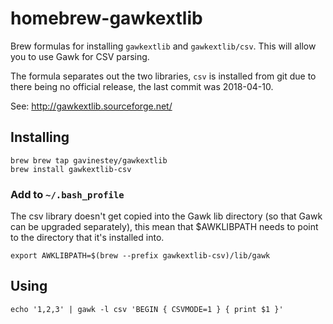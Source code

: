 # homebrew-gawkextlib

Brew formulas for installing `gawkextlib` and `gawkextlib/csv`. This will allow you to use Gawk for CSV parsing.

The formula separates out the two libraries, `csv` is installed from git due to there being no official release, the last commit was 2018-04-10.

See: http://gawkextlib.sourceforge.net/

## Installing 

```
brew brew tap gavinestey/gawkextlib
brew install gawkextlib-csv
```
 
### Add to `~/.bash_profile`

The csv library doesn't get copied into the Gawk lib directory (so that Gawk can be upgraded separately), this mean that $AWKLIBPATH needs to point to the directory that it's installed into.

```
export AWKLIBPATH=$(brew --prefix gawkextlib-csv)/lib/gawk
```

## Using

```
echo '1,2,3' | gawk -l csv 'BEGIN { CSVMODE=1 } { print $1 }'
```
